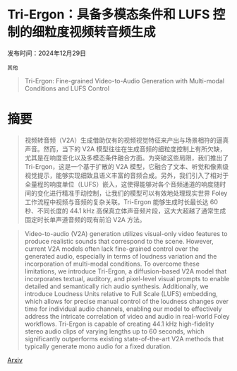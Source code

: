 # Tri-Ergon：具备多模态条件和 LUFS 控制的细粒度视频转音频生成

发布时间：2024年12月29日

`其他`

> Tri-Ergon: Fine-grained Video-to-Audio Generation with Multi-modal Conditions and LUFS Control

# 摘要

> 视频转音频（V2A）生成借助仅有的视频视觉特征来产出与场景相符的逼真声音。然而，当下的 V2A 模型往往在生成音频的细粒度控制上有所欠缺，尤其是在响度变化以及多模态条件融合方面。为突破这些局限，我们推出了 Tri-Ergon，这是一个基于扩散的 V2A 模型，它融合了文本、听觉和像素级视觉提示，能够实现细致且语义丰富的音频合成。另外，我们引入了相对于全量程的响度单位（LUFS）嵌入，这使得能够对各个音频通道的响度随时间的变化进行精准手动控制，让我们的模型可以有效地处理现实世界 Foley 工作流程中视频与音频的复杂关联。Tri-Ergon 能够生成时长最长达 60 秒、不同长度的 44.1 kHz 高保真立体声音频片段，这大大超越了通常生成固定时长单声道音频的现有前沿 V2A 方法。

> Video-to-audio (V2A) generation utilizes visual-only video features to produce realistic sounds that correspond to the scene. However, current V2A models often lack fine-grained control over the generated audio, especially in terms of loudness variation and the incorporation of multi-modal conditions. To overcome these limitations, we introduce Tri-Ergon, a diffusion-based V2A model that incorporates textual, auditory, and pixel-level visual prompts to enable detailed and semantically rich audio synthesis. Additionally, we introduce Loudness Units relative to Full Scale (LUFS) embedding, which allows for precise manual control of the loudness changes over time for individual audio channels, enabling our model to effectively address the intricate correlation of video and audio in real-world Foley workflows. Tri-Ergon is capable of creating 44.1 kHz high-fidelity stereo audio clips of varying lengths up to 60 seconds, which significantly outperforms existing state-of-the-art V2A methods that typically generate mono audio for a fixed duration.

[Arxiv](https://arxiv.org/abs/2412.20378)